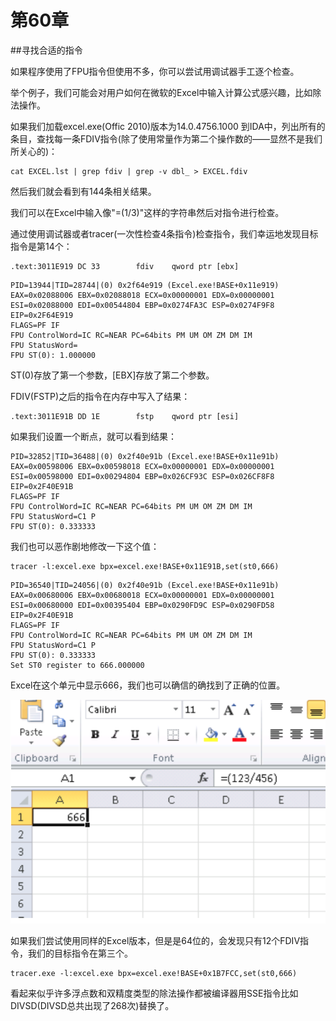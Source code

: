 # 第60章 
##寻找合适的指令

如果程序使用了FPU指令但使用不多，你可以尝试用调试器手工逐个检查。

举个例子，我们可能会对用户如何在微软的Excel中输入计算公式感兴趣，比如除法操作。

如果我们加载excel.exe(Offic 2010)版本为14.0.4756.1000 到IDA中，列出所有的条目，查找每一条FDIV指令(除了使用常量作为第二个操作数的——显然不是我们所关心的)：

```
cat EXCEL.lst | grep fdiv | grep -v dbl_ > EXCEL.fdiv
```
然后我们就会看到有144条相关结果。

我们可以在Excel中输入像"=(1/3)"这样的字符串然后对指令进行检查。

通过使用调试器或者tracer(一次性检查4条指令)检查指令，我们幸运地发现目标指令是第14个：

```
.text:3011E919 DC 33		fdiv    qword ptr [ebx]
```
```
PID=13944|TID=28744|(0) 0x2f64e919 (Excel.exe!BASE+0x11e919)
EAX=0x02088006 EBX=0x02088018 ECX=0x00000001 EDX=0x00000001
ESI=0x02088000 EDI=0x00544804 EBP=0x0274FA3C ESP=0x0274F9F8
EIP=0x2F64E919
FLAGS=PF IF
FPU ControlWord=IC RC=NEAR PC=64bits PM UM OM ZM DM IM
FPU StatusWord=
FPU ST(0): 1.000000
```
ST(0)存放了第一个参数，[EBX]存放了第二个参数。

FDIV(FSTP)之后的指令在内存中写入了结果：

```	
.text:3011E91B DD 1E		fstp    qword ptr [esi]
```

如果我们设置一个断点，就可以看到结果：

```
PID=32852|TID=36488|(0) 0x2f40e91b (Excel.exe!BASE+0x11e91b)
EAX=0x00598006 EBX=0x00598018 ECX=0x00000001 EDX=0x00000001
ESI=0x00598000 EDI=0x00294804 EBP=0x026CF93C ESP=0x026CF8F8
EIP=0x2F40E91B
FLAGS=PF IF
FPU ControlWord=IC RC=NEAR PC=64bits PM UM OM ZM DM IM
FPU StatusWord=C1 P
FPU ST(0): 0.333333

```

我们也可以恶作剧地修改一下这个值：

```
tracer -l:excel.exe bpx=excel.exe!BASE+0x11E91B,set(st0,666)
```
```
PID=36540|TID=24056|(0) 0x2f40e91b (Excel.exe!BASE+0x11e91b)
EAX=0x00680006 EBX=0x00680018 ECX=0x00000001 EDX=0x00000001
ESI=0x00680000 EDI=0x00395404 EBP=0x0290FD9C ESP=0x0290FD58
EIP=0x2F40E91B
FLAGS=PF IF
FPU ControlWord=IC RC=NEAR PC=64bits PM UM OM ZM DM IM
FPU StatusWord=C1 P
FPU ST(0): 0.333333
Set ST0 register to 666.000000

```

Excel在这个单元中显示666，我们也可以确信的确找到了正确的位置。

![](img/60-1.png)

如果我们尝试使用同样的Excel版本，但是是64位的，会发现只有12个FDIV指令，我们的目标指令在第三个。

```
tracer.exe -l:excel.exe bpx=excel.exe!BASE+0x1B7FCC,set(st0,666)
```

看起来似乎许多浮点数和双精度类型的除法操作都被编译器用SSE指令比如DIVSD(DIVSD总共出现了268次)替换了。

